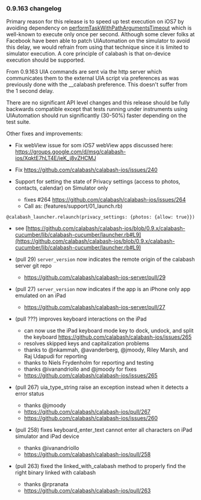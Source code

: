 ### 0.9.163 changelog

Primary reason for this release is to speed up test execution on iOS7 by avoiding dependency on [performTaskWithPathArgumentsTimeout](https://developer.apple.com/Library/ios/documentation/UIAutomation/Reference/UIAHostClassReference/UIAHost/UIAHost.html#//apple_ref/javascript/instm/UIAHost/performTaskWithPathArgumentsTimeout) which is well-known to execute only once per second. Although some clever folks at Facebook have been able to patch UIAutomation on the simulator to avoid this delay, we would refrain from using that technique since it is limited to simulator execution. A core principle of calabash is that on-device execution should be supported.

From 0.9.163 UIA commands are sent via the http server which communicates them to the external UIA script via preferences as was previously done with the __calabash preference. This doesn't suffer from the 1 second delay.

There are no significant API level changes and this release should be fully backwards compatible except that tests running under instruments using UIAutomation should run significantly (30-50%) faster depending on the test suite.

Other fixes and improvements:

* Fix webView issue for som iOS7 webView apps discussed here: https://groups.google.com/d/msg/calabash-ios/XqktE7hLT4E/ieK_j8vZHCMJ

* Fix https://github.com/calabash/calabash-ios/issues/240

* Support for setting the state of Privacy settings (access to photos, contacts, calendar) on Simulator only
  - fixes #264 https://github.com/calabash/calabash-ios/issues/264
  - Call as: (features/support/01_launch.rb)

```
@calabash_launcher.relaunch(privacy_settings: {photos: {allow: true}})
```
  - see [https://github.com/calabash/calabash-ios/blob/0.9.x/calabash-cucumber/lib/calabash-cucumber/launcher.rb#L9](https://github.com/calabash/calabash-ios/blob/0.9.x/calabash-cucumber/lib/calabash-cucumber/launcher.rb#L9)

* (pull 29) `server_version` now indicates the remote origin of the calabash server git repo
  - https://github.com/calabash/calabash-ios-server/pull/29
  
* (pull 27) `server_version` now indicates if the app is an iPhone only app emulated on an iPad
  - https://github.com/calabash/calabash-ios-server/pull/27
  
* (pull ???) improves keyboard interactions on the iPad
  * can now use the iPad keyboard mode key to dock, undock, and split the keyboard https://github.com/calabash/calabash-ios/issues/265
  * resolves skipped keys and capitalization problems
  
  - thanks to @nkammah, @avanderberg, @jmoody, Riley Marsh, and Raj Udapudi  for reporting
  - thanks to Niels Frydenholm for reporting and testing
  - thanks @ivanandriollo and @jmoody for fixes
  - https://github.com/calabash/calabash-ios/issues/265
  
* (pull 267) uia\_type\_string raise an exception instead when it detects a error status
  - thanks @jmoody
  - https://github.com/calabash/calabash-ios/pull/267
  - https://github.com/calabash/calabash-ios/issues/260
  
* (pull 258) fixes keyboard\_enter\_text cannot enter all characters on iPad simulator and iPad device
  - thanks @ivanandriollo
  - https://github.com/calabash/calabash-ios/pull/258

* (pull 263) fixed the linked\_with\_calabash method to properly find the right binary linked with calabash
  - thanks @rpranata
  - https://github.com/calabash/calabash-ios/pull/263


